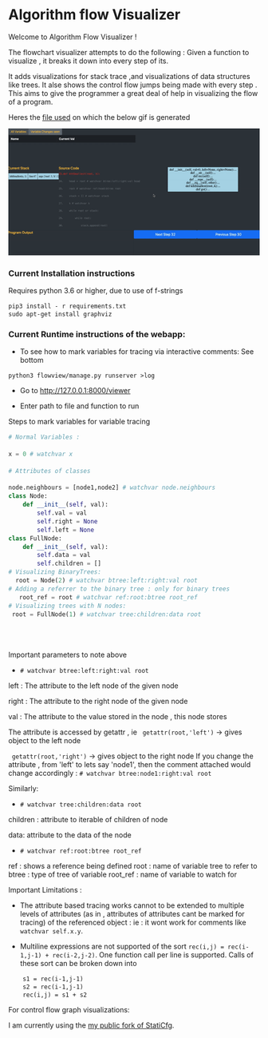 # Algorithm flow Visualizer


Welcome to Algorithm Flow Visualizer ! 

The flowchart visualizer attempts to do the following : Given a function to visualize , it breaks it down into every step of its.

It adds visualizations for stack trace ,and visualizations of data structures like trees.
It alse shows the control flow jumps being made with every step . This aims to give the programmer a great deal of help in 
visualizing the flow of a program.

Heres the [file used](demo_kth_smallest.py) on which the below gif is generated

![Demo](demo_web_player.gif) 


### Current Installation instructions

Requires python 3.6 or higher, due to use of f-strings

```
pip3 install - r requirements.txt
sudo apt-get install graphviz
```

### Current Runtime instructions of the webapp:

* To see how to mark variables for tracing via interactive comments: See bottom


``` 
python3 flowview/manage.py runserver >log
```

* Go to http://127.0.0.1:8000/viewer
    
* Enter path to file and function to run

Steps to mark variables for variable tracing 
    
```python
# Normal Variables :

x = 0 # watchvar x

# Attributes of classes 

node.neighbours = [node1,node2] # watchvar node.neighbours
class Node:
    def __init__(self, val):
        self.val = val
        self.right = None
        self.left = None
class FullNode:
    def __init__(self, val):
        self.data = val
        self.children = []
# Visualizing BinaryTrees:
  root = Node(2) # watchvar btree:left:right:val root
# Adding a referrer to the binary tree : only for binary trees
   root_ref = root # watchvar ref:root:btree root_ref
# Visualizing trees with N nodes:
 root = FullNode(1) # watchvar tree:children:data root
   
   
     
```
   Important parameters to note above
   
   * ```# watchvar btree:left:right:val root```
   
   left : The attribute to the left node of the given node
   
   right : The attribute to the right node of the given node
   
   val : The attribute to the value stored in the node , this node stores 
   
   The attribute is accessed by getattr , ie
   ``` getattr(root,'left')``` -> gives object to the left node
   
   ``` getattr(root,'right')``` -> gives object to the right node
   If you change the attribute , from 'left' to lets say 'node1', then the comment attached would change 
   accordingly : ```# watchvar btree:node1:right:val root```
   
   Similarly:
   
   * ```# watchvar tree:children:data root``` 
   
   children : attribute to iterable of children of node
   
   data: attribute to the data of the node
   
   * ```# watchvar ref:root:btree root_ref```
   
   ref : shows a reference being defined
   root : name of variable tree to refer to 
   btree : type of tree of variable
   root_ref : name of variable to watch for

Important Limitations :

* The attribute based tracing works cannot to be extended to multiple levels of attributes (as in , attributes of attributes cant be marked for tracing) of the referenced object :
 ie : it wont work for comments like ```watchvar self.x.y```.

* Multiline expressions are not supported  of the sort ```rec(i,j) = rec(i-1,j-1) + rec(i-2,j-2)```.
One function call per line is supported. Calls of these sort can be broken down into

``` 
    s1 = rec(i-1,j-1) 
    s2 = rec(i-1,j-1)
    rec(i,j) = s1 + s2
```

For control flow graph visualizations: 

I am currently using the [my public fork of StatiCfg](https://github.com/vishwesh-D-kumar/staticfg).
 